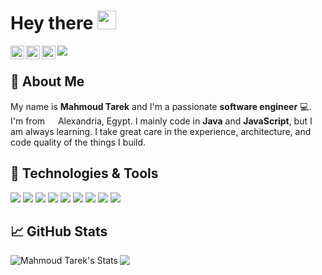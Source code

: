 # Hey there <img src="https://raw.githubusercontent.com/MartinHeinz/MartinHeinz/master/wave.gif" width="30px">
<a href="https://www.github.com/mahmoudtarek97/">
  <img align="left" alt="Github" width="22px" src="https://raw.githubusercontent.com/peterthehan/peterthehan/master/assets/github.svg" />
</a>
<a href="mailto:mahmoudtarek6263@gmail.com">
  <img align="left" alt="Gmail" width="22px" src="https://img.icons8.com/external-justicon-flat-justicon/64/000000/external-gmail-social-media-justicon-flat-justicon.png" />
</a>
<a href="https://www.linkedin.com/in/mahmoud-tarek97/">
  <img align="left" alt="LinkedIn" width="22px" src="https://raw.githubusercontent.com/peterthehan/peterthehan/master/assets/linkedin.svg" />
</a>


![](https://visitor-badge.glitch.me/badge?page_id=mahmoudtarek97.mahmoudtarek97)

## :book: About Me
My name is **Mahmoud Tarek** and I'm a passionate **software engineer** 💻. I'm from <img src="https://image.flaticon.com/icons/svg/323/323324.svg" width="13"/> Alexandria, Egypt. I mainly code in **Java** and **JavaScript**, but I am always learning. I take great care in the experience, architecture, and code quality of the things I build.


## 🔧 Technologies & Tools
![](https://img.shields.io/badge/Code-Java-informational?style=flat&logo=java&logoColor=white&color=4689db)
![](https://img.shields.io/badge/Framework-Spring-informational?style=flat&logo=spring&logoColor=white&color=4689db)
![](https://img.shields.io/badge/Code-JavaScript-informational?style=flat&logo=javascript&logoColor=white&color=4689db)
![](https://img.shields.io/badge/Code-Vue-informational?style=flat&logo=vue.js&logoColor=white&color=4689db)
![](https://img.shields.io/badge/Code-React-informational?style=flat&logo=react&logoColor=white&color=4689db)
![](https://img.shields.io/badge/Code-HTML-informational?style=flat&logo=html5&logoColor=white&color=4689db)
![](https://img.shields.io/badge/Tools-Hibernate-informational?style=flat&logo=hibernate&logoColor=white&color=4689db)
![](https://img.shields.io/badge/Tools-SQL-informational?style=flat&logo=mysql&logoColor=white&color=4689db)
![](https://img.shields.io/badge/Tools-Git-informational?style=flat&logo=git&logoColor=white&color=4689db)

## &#x1f4c8; GitHub Stats

<a href="https://github.com/mahmoudtarek97/mahmoudtarek97">
  <img align="left" src="https://github-readme-stats.vercel.app/api?username=mahmoudtarek97&show_icons=true&line_height=27&count_private=true&title_color=ffffff&text_color=c9cacc&icon_color=4689db&bg_color=1d1f21&include_all_commits=true" alt="Mahmoud Tarek's Stats" />
</a>


<a href="https://github.com/mahmoudtarek97/mahmoudtarek97">
  <img align="left" src="https://github-readme-stats.vercel.app/api/top-langs/?username=mahmoudtarek97&title_color=ffffff&text_color=c9cacc&icon_color=2bbc8a&bg_color=1d1f21&layout=compact" />
</a>
<!--
**MahmoudTarek97/MahmoudTarek97** is a ✨ _special_ ✨ repository because its `README.md` (this file) appears on your GitHub profile.

Here are some ideas to get you started:

- 🔭 I’m currently working on ...
- 🌱 I’m currently learning ...
- 👯 I’m looking to collaborate on ...
- 🤔 I’m looking for help with ...
- 💬 Ask me about ...
- 📫 How to reach me: ...
- 😄 Pronouns: ...
- ⚡ Fun fact: ...
-->
